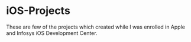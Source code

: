 # iOS-Projects
These are few of the projects which created while I was enrolled in Apple and Infosys iOS Development Center.
